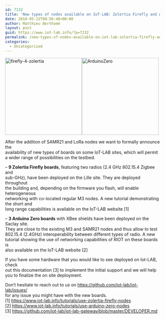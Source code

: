 ```yaml
---
id: 7132
title: 'New types of nodes available on IoT-LAB: Zolertia Firefly and Arduino Zero'
date: 2018-05-22T08:56:48+00:00
author: Matthieu Berthomé
layout: post
guid: https://www.iot-lab.info/?p=7132
permalink: /new-types-of-nodes-available-on-iot-lab-zolertia-firefly-and-arduino-zero/
categories:
  - Uncategorized
---
```

<div class="pf-content">
  <p>
    <a href="https://www.iot-lab.info/wp-content/uploads/2018/03/firefly-4-zolertia.jpg" rel="lightbox[gallery-1mbI]"><img class="alignnone size-full wp-image-6327" src="https://www.iot-lab.info/wp-content/uploads/2018/03/firefly-4-zolertia.jpg" alt="firefly-4-zolertia" width="250" height="250" /></a><a href="https://www.iot-lab.info/wp-content/uploads/2017/07/ArduinoZero.png" rel="lightbox[gallery-1mbI]"><img class="alignnone size-full wp-image-6081" src="https://www.iot-lab.info/wp-content/uploads/2017/07/ArduinoZero.png" alt="ArduinoZero" width="250" height="250" /></a>
  </p>
  
  <p>
    After the addition of SAMR21 and LoRa nodes we want to formally announce the<br /> availability of new types of boards on some IoT-LAB sites, which will permit<br /> a wider range of possibilities on the testbed.
  </p>
  
  <p>
    &#8211; <strong>9 Zolertia Firefly boards</strong>, featuring two radios (2.4 GHz 802.15.4 Zigbee and<br /> sub-GHz), have been deployed on the Lille site. They are deployed throughout<br /> the building and, depending on the firmware you flash, will enable heterogeneous<br /> networking with co-located regular M3 nodes. A new tutorial demonstrating the short and<br /> long range capabilities is available on the IoT-LAB website [1]
  </p>
  
  <p>
    &#8211; <strong>3 Arduino Zero boards</strong> with XBee shields have been deployed on the Saclay site.<br /> They are close to the existing M3 and SAMR21 nodes and thus allow to test<br /> 802.15.4 (2.4GHz) interoperability between different types of radio. A new<br /> tutorial showing the use of networking capabilities of RIOT on these boards is<br /> also available on the IoT-LAB website [2]
  </p>
  
  <p>
    If you have some hardware that you would like to see deployed on Iot-LAB, check<br /> out this documentation [3] to implement the initial support and we will help<br /> you to finalize the on site deployment.
  </p>
  
  <p>
    Don&#8217;t hesitate to reach out to us on <span id="OBJ_PREFIX_DWT108_com_zimbra_url" class="Object"><span id="OBJ_PREFIX_DWT153_com_zimbra_url" class="Object"><a href="https://github.com/iot-lab/iot-lab/issues/" target="_blank">https://github.com/iot-lab/iot-lab/issues/</a></span></span><br /> for any issue you might have with the new boards.<br /> [1] <span id="OBJ_PREFIX_DWT109_com_zimbra_url" class="Object"><span id="OBJ_PREFIX_DWT154_com_zimbra_url" class="Object"><a href="https://www.iot-lab.info/tutorials/use-zolertia-firefly-nodes" target="_blank">https://www.iot-lab.info/tutorials/use-zolertia-firefly-nodes</a></span></span><br /> [2] <span id="OBJ_PREFIX_DWT110_com_zimbra_url" class="Object"><span id="OBJ_PREFIX_DWT155_com_zimbra_url" class="Object"><a href="https://www.iot-lab.info/tutorials/use-arduino-zero-nodes" target="_blank">https://www.iot-lab.info/tutorials/use-arduino-zero-nodes</a></span></span><br /> [3] <span id="OBJ_PREFIX_DWT111_com_zimbra_url" class="Object"><span id="OBJ_PREFIX_DWT156_com_zimbra_url" class="Object"><a href="https://github.com/iot-lab/iot-lab-gateway/blob/master/DEVELOPER.md" target="_blank">https://github.com/iot-lab/iot-lab-gateway/blob/master/DEVELOPER.md</a></span></span>
  </p>
</div>